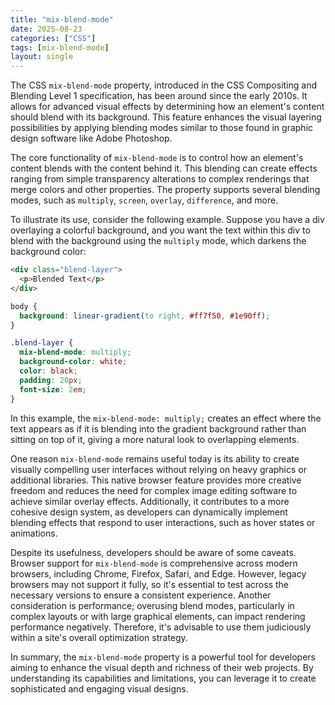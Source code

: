 ```yaml
---
title: "mix-blend-mode"
date: 2025-08-23
categories: ["CSS"]
tags: [mix-blend-mode]
layout: single
---
```


The CSS `mix-blend-mode` property, introduced in the CSS Compositing and Blending Level 1 specification, has been around since the early 2010s. It allows for advanced visual effects by determining how an element's content should blend with its background. This feature enhances the visual layering possibilities by applying blending modes similar to those found in graphic design software like Adobe Photoshop.

The core functionality of `mix-blend-mode` is to control how an element's content blends with the content behind it. This blending can create effects ranging from simple transparency alterations to complex renderings that merge colors and other properties. The property supports several blending modes, such as `multiply`, `screen`, `overlay`, `difference`, and more.

To illustrate its use, consider the following example. Suppose you have a div overlaying a colorful background, and you want the text within this div to blend with the background using the `multiply` mode, which darkens the background color:

```html
<div class="blend-layer">
  <p>Blended Text</p>
</div>
```

```css
body {
  background: linear-gradient(to right, #ff7f50, #1e90ff);
}

.blend-layer {
  mix-blend-mode: multiply;
  background-color: white;
  color: black;
  padding: 20px;
  font-size: 2em;
}
```

In this example, the `mix-blend-mode: multiply;` creates an effect where the text appears as if it is blending into the gradient background rather than sitting on top of it, giving a more natural look to overlapping elements.

One reason `mix-blend-mode` remains useful today is its ability to create visually compelling user interfaces without relying on heavy graphics or additional libraries. This native browser feature provides more creative freedom and reduces the need for complex image editing software to achieve similar overlay effects. Additionally, it contributes to a more cohesive design system, as developers can dynamically implement blending effects that respond to user interactions, such as hover states or animations.

Despite its usefulness, developers should be aware of some caveats. Browser support for `mix-blend-mode` is comprehensive across modern browsers, including Chrome, Firefox, Safari, and Edge. However, legacy browsers may not support it fully, so it's essential to test across the necessary versions to ensure a consistent experience. Another consideration is performance; overusing blend modes, particularly in complex layouts or with large graphical elements, can impact rendering performance negatively. Therefore, it's advisable to use them judiciously within a site's overall optimization strategy.

In summary, the `mix-blend-mode` property is a powerful tool for developers aiming to enhance the visual depth and richness of their web projects. By understanding its capabilities and limitations, you can leverage it to create sophisticated and engaging visual designs.
